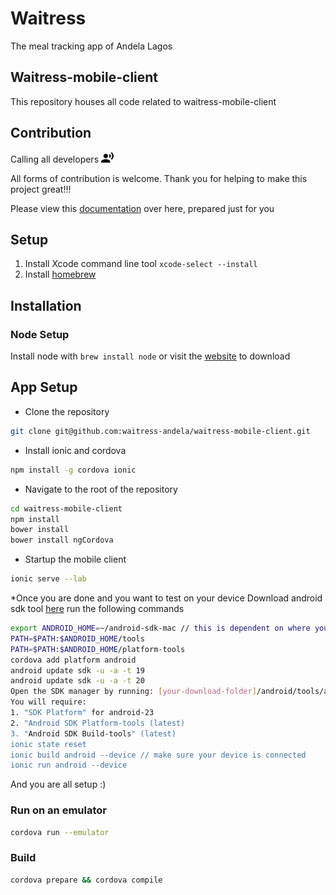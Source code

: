 # Waitress

The meal tracking app of Andela Lagos

## Waitress-mobile-client

This repository houses all code related to waitress-mobile-client

## Contribution

Calling all developers ![call](markdown_imgs/call.png)

All forms of contribution is welcome. Thank you for helping to make this project great!!!

Please view this [documentation](https://docs.google.com/a/andela.co/document/d/1xiDfPL-JTebwav6jdW30SzwwnDNZmajJVZhpU6h4kxg/edit?usp=sharing) over here, prepared just for you

## Setup

1. Install Xcode command line tool `xcode-select --install`
2. Install [homebrew](http://brew.sh/)

## Installation

### Node Setup

Install node with `brew install node` or visit the [website](https://nodejs.org/en/download/) to download

## App Setup

* Clone the repository

```bash
git clone git@github.com:waitress-andela/waitress-mobile-client.git
```

* Install ionic and cordova

```bash
npm install -g cordova ionic
```

* Navigate to the root of the repository

```bash
cd waitress-mobile-client
npm install
bower install
bower install ngCordova
```

* Startup the mobile client

```bash
ionic serve --lab
```

*Once you are done and you want to test on your device
Download android sdk tool [here](https://developer.android.com/studio/index.html)
run the following commands

```bash
export ANDROID_HOME=~/android-sdk-mac // this is dependent on where your app was downloaded and your OS
PATH=$PATH:$ANDROID_HOME/tools
PATH=$PATH:$ANDROID_HOME/platform-tools
cordova add platform android
android update sdk -u -a -t 19
android update sdk -u -a -t 20
Open the SDK manager by running: [your-download-folder]/android/tools/android
You will require:
1. "SDK Platform" for android-23
2. "Android SDK Platform-tools (latest)
3. "Android SDK Build-tools" (latest)
ionic state reset
ionic build android --device // make sure your device is connected
ionic run android --device
```

And you are all setup :)

### Run on an emulator

```bash
cordova run --emulator
```

### Build

```bash
cordova prepare && cordova compile
```
